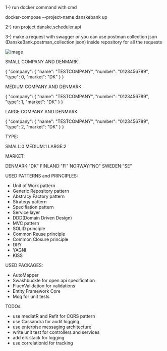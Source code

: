1-) run docker command with cmd 

  docker-compose --project-name danskebank up
  
2-) run project danske.scheduler.api

3-) make a request with swagger or you can use postman collection json (DanskeBank.postman_collection.json) inside repository for all the requests

![image](https://user-images.githubusercontent.com/16955249/124642321-6244bf80-de98-11eb-8e8f-ed34a19210e7.png)


SMALL COMPANY AND DENMARK

{
  "company": {
    "name": "TESTCOMPANY",
    "number": "0123456789",
    "type": 0,
    "market": "DK"
  }
}

MEDIUM COMPANY AND DENMARK

{
  "company": {
    "name": "TESTCOMPANY",
    "number": "0123456789",
    "type": 1,
    "market": "DK"
  }
}


LARGE COMPANY AND DENMARK

{
  "company": {
    "name": "TESTCOMPANY",
    "number": "0123456789",
    "type": 2,
    "market": "DK"
  }
}

TYPE:

  SMALL:0
  MEDIUM:1
  LARGE:2

MARKET:

  DENMARK:"DK"
  FINLAND:"FI"
  NORWAY:"NO"
  SWEDEN:"SE"
  
USED PATTERNS and PRINCIPLES:

- Unit of Work pattern
- Generic Repository pattern
- Abstracy Factory pattern
- Strategy pattern
- Specifiation pattern
- Service layer
- DDD(Domain Driven Design)
- MVC pattern
- SOLID principle
- Common Reuse principle
- Common Closure principle
- DRY
- YAGNI
- KISS

USED PACKAGES:

- AutoMapper
- Swashbuckle for open api specification
- FluenValidation for validations
- Entity Framework Core
- Moq for unit tests

TODOs: 
  - use mediatR and Refit for CQRS pattern
  - use Cassandra for audit logging
  - use enterpise messaging architecture
  - write unit test for controllers and services
  - add elk stack for logging
  - use correlationid for tracking
